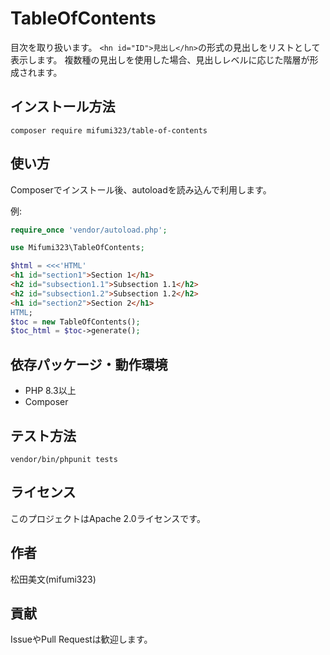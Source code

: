 # TableOfContents
目次を取り扱います。
`<hn id="ID">見出し</hn>`の形式の見出しをリストとして表示します。
複数種の見出しを使用した場合、見出しレベルに応じた階層が形成されます。


## インストール方法

```
composer require mifumi323/table-of-contents
```


## 使い方

Composerでインストール後、autoloadを読み込んで利用します。

例:
```php
require_once 'vendor/autoload.php';

use Mifumi323\TableOfContents;

$html = <<<'HTML'
<h1 id="section1">Section 1</h1>
<h2 id="subsection1.1">Subsection 1.1</h2>
<h2 id="subsection1.2">Subsection 1.2</h2>
<h1 id="section2">Section 2</h1>
HTML;
$toc = new TableOfContents();
$toc_html = $toc->generate();
```


## 依存パッケージ・動作環境

- PHP 8.3以上
- Composer


## テスト方法

```
vendor/bin/phpunit tests
```


## ライセンス

このプロジェクトはApache 2.0ライセンスです。


## 作者

松田美文(mifumi323)


## 貢献

IssueやPull Requestは歓迎します。
